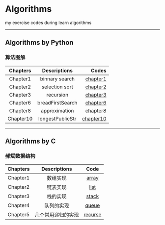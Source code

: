 # Algorithms
my exercise codes during learn algorithms
****
## Algorithms by Python
### 算法图解

| Chapters |   Descriptions   |  Codes   |
|:--------:|:----------------:|---------:|
| Chapter1 | binnary search  | [chapter1](./Algorithms_python/Chapter1)|
| Chapter2 | selection sort  | [chapter2](./Algorithms_python/Chapter2)|
| Chapter3 | recursion       | [chapter3](./Algorithms_python/Chapter3)|
| Chapter6 | breadFirstSearch| [chapter6](./Algorithms_python/Chapter6)|
| Chapter8 | approximation   | [chapter8](./Algorithms_python/Chapter8)|
| Chapter10| longestPublicStr| [chapter10](./Algorithms_python/Chapter10)|

***
## Algorithms by C
### 郝斌数据结构
|Chapters| Descriptions| Code |
|:------:|:-----------:|:----:|
|Chapter1| 数组实现    | [array](./Algorithms_C/郝斌数据结构/array.c)|
|Chapter2| 链表实现    | [list](./Algorithms_C/郝斌数据结构/list.c)|
|Chapter3| 栈的实现    | [stack](./Algorithms_C/郝斌数据结构/stack.c)|
|Chapter4| 队列的实现  | [queue](./Algorithms_C/郝斌数据结构/queue.c)|
|Chapter5| 几个常用递归的实现 |[recurse](./Algorithms_C/郝斌数据结构/recurse.c)|